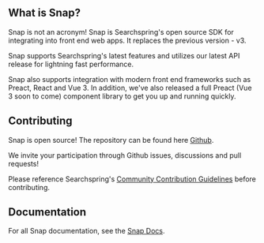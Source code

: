 ## What is Snap?

Snap is not an acronym! Snap is Searchspring's open source SDK for integrating into front end web apps. It replaces the previous version - v3.

Snap supports Searchspring's latest features and utilizes our latest API release for lightning fast performance.

Snap also supports integration with modern front end frameworks such as Preact, React and Vue 3. In addition, we've also released a full Preact (Vue 3 soon to come) component library to get you up and running quickly.


## Contributing

Snap is open source! The repository can be found here [Github](https://github.com/searchspring/snap).

We invite your participation through Github issues, discussions and pull requests! 

Please reference Searchspring's [Community Contribution Guidelines](https://github.com/searchspring/community/blob/main/CONTRIBUTING.md) before contributing.


## Documentation

For all Snap documentation, see the [Snap Docs](https://searchspring.github.io/snap/).
